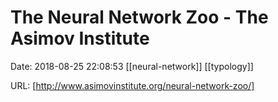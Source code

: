 # The Neural Network Zoo - The Asimov Institute

Date: 2018-08-25 22:08:53
[[neural-network]] [[typology]]

URL: [http://www.asimovinstitute.org/neural-network-zoo/]
